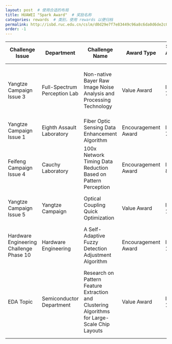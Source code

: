 ```yaml
---
layout: post  # 使用合适的布局
title: HUAWEI "Spark Award"  # 奖励名称
categories: rewards  # 类别，使用 rewards 以便归档
permalink: http://isbd.ruc.edu.cn/cslm/d0d29e7f7e83449c96a8c6da0d6de2c0.htm
order: -1
---
```


| Challenge Issue       | Department                 | Challenge Name                                   | Award Type   | Spark Award Issue | Core Team Members                      |
| ---------------------- | -------------------------- | ----------------------------------------------- | ------------ | ------------------ | -------------------------------------- |
| Yangtze Campaign Issue 3 | Full-Spectrum Perception Lab | Non-native Bayer Raw Image Noise Analysis and Processing Technology | Value Award   | Issue 73        | Xinlai Kang, Qiannan Huang, Jingyi Zhang, Cheng Meng |
| Yangtze Campaign Issue 1 | Eighth Assault Laboratory      | Fiber Optic Sensing Data Enhancement Algorithm   | Encouragement Award | Issue 73        | Jun Zhu, Mengyu Li, Cheng Meng         |
| Feifeng Campaign Issue 4 | Cauchy Laboratory         | 100x Network Timing Data Reduction Based on Pattern Perception | Encouragement Award | Issue 88        | Junlie Huang, Cheng Meng               |
| Yangtze Campaign Issue 5 | Yangtze Campaign          | Optical Coupling Quick Optimization              | Value Award   | Issue 109       | Mengyu Li, Junlie Huang, Cheng Meng    |
| Hardware Engineering Challenge Phase 10 | Hardware Engineering        | A Self-Adaptive Fuzzy Detection Adjustment Algorithm | Encouragement Award | Issue 109       | Junlie Huang, Cheng Meng               |
| EDA Topic | Semiconductor Department | Research on Pattern Feature Extraction and Clustering Algorithms for Large-Scale Chip Layouts | Value Award | Issue 114 | Hao Zheng, Tao Wang, Haoxian Liang, Mengyu Li, Jingyi Zhang, Cheng Meng |




